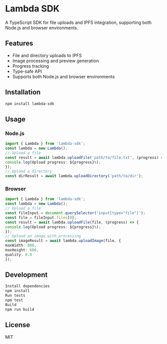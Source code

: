 # Lambda SDK

A TypeScript SDK for file uploads and IPFS integration, supporting both Node.js and browser environments.

## Features

- File and directory uploads to IPFS
- Image processing and preview generation
- Progress tracking
- Type-safe API
- Supports both Node.js and browser environments

## Installation
```bash
npm install lambda-sdk
```

## Usage

### Node.js
```typescript
import { Lambda } from 'lambda-sdk';
const lambda = new Lambda();
// Upload a file
const result = await lambda.uploadFile('path/to/file.txt', (progress) => {
console.log(Upload progress: ${progress}%);
});
// Upload a directory
const dirResult = await lambda.uploadDirectory('path/to/dir');
```


### Browser

```typescript
import { Lambda } from 'lambda-sdk';
const lambda = new Lambda();
// Upload a file
const fileInput = document.querySelector('input[type="file"]');
const file = fileInput.files[0];
const result = await lambda.uploadFile(file, (progress) => {
console.log(Upload progress: ${progress}%);
});
// Upload an image with processing
const imageResult = await lambda.uploadImage(file, {
maxWidth: 800,
maxHeight: 600,
quality: 0.8
});
```

## Development

``` bash
Install dependencies
npm install
Run tests
npm test
Build
npm run build
```

## License

MIT



